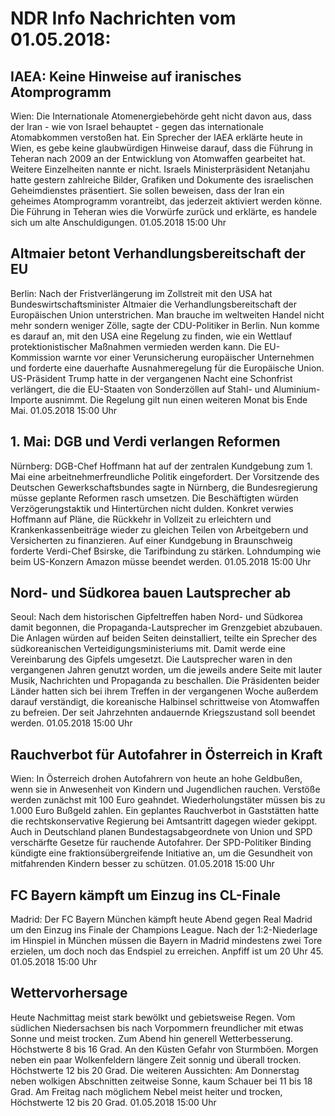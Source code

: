 # NDR Info Nachrichten vom 01.05.2018:


## IAEA: Keine Hinweise auf iranisches Atomprogramm
Wien: Die Internationale Atomenergiebehörde geht nicht davon aus, dass der Iran - wie von Israel behauptet - gegen das internationale Atomabkommen verstoßen hat. Ein Sprecher der IAEA erklärte heute in Wien, es gebe keine glaubwürdigen Hinweise darauf, dass die Führung in Teheran nach 2009 an der Entwicklung von Atomwaffen gearbeitet hat. Weitere Einzelheiten nannte er nicht. Israels Ministerpräsident Netanjahu hatte gestern zahlreiche Bilder, Grafiken und Dokumente des israelischen Geheimdienstes präsentiert. Sie sollen beweisen, dass der Iran ein geheimes Atomprogramm vorantreibt, das jederzeit aktiviert werden könne. Die Führung in Teheran wies die Vorwürfe zurück und erklärte, es handele sich um alte Anschuldigungen. 01.05.2018 15:00 Uhr 

## Altmaier betont Verhandlungsbereitschaft der EU
Berlin: Nach der Fristverlängerung im Zollstreit mit den USA hat Bundeswirtschaftsminister Altmaier die Verhandlungsbereitschaft der Europäischen Union unterstrichen. Man brauche im weltweiten Handel nicht mehr sondern weniger Zölle, sagte der CDU-Politiker in Berlin. Nun komme es darauf an, mit den USA eine Regelung zu finden, wie ein Wettlauf protektionistischer Maßnahmen vermieden werden kann. Die EU-Kommission warnte vor einer Verunsicherung europäischer Unternehmen und forderte eine dauerhafte Ausnahmeregelung für die Europäische Union. US-Präsident Trump hatte in der vergangenen Nacht eine Schonfrist verlängert, die die EU-Staaten von Sonderzöllen auf Stahl- und Aluminium-Importe ausnimmt. Die Regelung gilt nun einen weiteren Monat bis Ende Mai. 01.05.2018 15:00 Uhr 

## 1. Mai: DGB und Verdi verlangen Reformen
Nürnberg: DGB-Chef Hoffmann hat auf der zentralen Kundgebung zum 1. Mai eine arbeitnehmerfreundliche Politik eingefordert. Der Vorsitzende des Deutschen Gewerkschaftsbundes sagte in Nürnberg, die Bundesregierung müsse geplante Reformen rasch umsetzen. Die Beschäftigten würden Verzögerungstaktik und Hintertürchen nicht dulden. Konkret verwies Hoffmann auf Pläne, die Rückkehr in Vollzeit zu erleichtern und Krankenkassenbeiträge wieder zu gleichen Teilen von Arbeitgebern und Versicherten zu finanzieren. Auf einer Kundgebung in Braunschweig forderte Verdi-Chef Bsirske, die Tarifbindung zu stärken. Lohndumping wie beim US-Konzern Amazon müsse beendet werden. 01.05.2018 15:00 Uhr 

## Nord- und Südkorea bauen Lautsprecher ab
Seoul: Nach dem historischen Gipfeltreffen haben Nord- und Südkorea damit begonnen, die Propaganda-Lautsprecher im Grenzgebiet abzubauen. Die Anlagen würden auf beiden Seiten deinstalliert, teilte ein Sprecher des südkoreanischen Verteidigungsministeriums mit. Damit werde eine Vereinbarung des Gipfels umgesetzt. Die Lautsprecher waren in den vergangenen Jahren genutzt worden, um die jeweils andere Seite mit lauter Musik, Nachrichten und Propaganda zu beschallen. Die Präsidenten beider Länder hatten sich bei ihrem Treffen in der vergangenen Woche außerdem darauf verständigt, die koreanische Halbinsel schrittweise von Atomwaffen zu befreien. Der seit Jahrzehnten andauernde Kriegszustand soll beendet werden. 01.05.2018 15:00 Uhr 

## Rauchverbot für Autofahrer in Österreich in Kraft
Wien: In Österreich drohen Autofahrern von heute an hohe Geldbußen, wenn sie in Anwesenheit von Kindern und Jugendlichen rauchen. Verstöße werden zunächst mit 100 Euro geahndet. Wiederholungstäter müssen bis zu 1.000 Euro Bußgeld zahlen. Ein geplantes Rauchverbot in Gaststätten hatte die rechtskonservative Regierung bei Amtsantritt dagegen wieder gekippt. Auch in Deutschland planen Bundestagsabgeordnete von Union und SPD verschärfte Gesetze für rauchende Autofahrer. Der SPD-Politiker Binding kündigte eine fraktionsübergreifende Initiative an, um die Gesundheit von mitfahrenden Kindern besser zu schützen. 01.05.2018 15:00 Uhr 

## FC Bayern kämpft um Einzug ins CL-Finale
Madrid: Der FC Bayern München kämpft heute Abend gegen Real Madrid um den Einzug ins Finale der Champions League. Nach der 1:2-Niederlage im Hinspiel in München müssen die Bayern in Madrid mindestens zwei Tore erzielen, um doch noch das Endspiel zu erreichen. Anpfiff ist um 20 Uhr 45. 01.05.2018 15:00 Uhr 

## Wettervorhersage
Heute Nachmittag meist stark bewölkt und gebietsweise Regen. Vom südlichen Niedersachsen bis nach Vorpommern freundlicher mit etwas Sonne und meist trocken. Zum Abend hin generell Wetterbesserung. Höchstwerte 8 bis 16 Grad. An den Küsten Gefahr von Sturmböen. Morgen neben ein paar Wolkenfeldern längere Zeit sonnig und überall trocken. Höchstwerte 12 bis 20 Grad. Die weiteren Aussichten: Am Donnerstag neben wolkigen Abschnitten zeitweise Sonne, kaum Schauer bei 11 bis 18 Grad. Am Freitag nach möglichem Nebel meist heiter und trocken, Höchstwerte 12 bis 20 Grad. 01.05.2018 15:00 Uhr 
